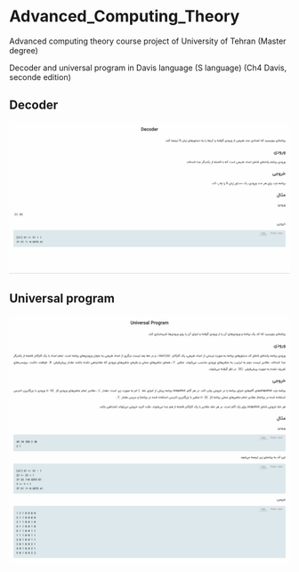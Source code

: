 # Advanced_Computing_Theory
Advanced computing theory course project of University of Tehran (Master degree)

Decoder and universal program in Davis language (S language) (Ch4 Davis, seconde edition)

## Decoder

![Alt text](https://github.com/ZahraDehghani99/Advanced_Computing_Theory/blob/main/Decoder.png)

## Universal program

![Alt text](https://github.com/ZahraDehghani99/Advanced_Computing_Theory/blob/main/Universal%20Program.png)

